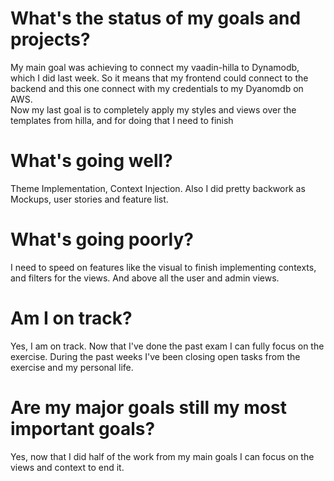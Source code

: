 # What's the status of my goals and projects?
My main goal was achieving to connect my vaadin-hilla to Dynamodb, which I did last week. So it means that my frontend could connect to the backend and this one connect with my credentials to my Dyanomdb on AWS.
<br>
Now my last goal is to completely apply my styles and views over the templates from hilla, and for doing that I need to finish 

# What's going well?
Theme Implementation, Context Injection. Also I did pretty backwork as Mockups, user stories and feature list.

# What's going poorly?
I need to speed on features like the visual to finish implementing contexts, and filters for the views. And above all the user and admin views.

# Am I on track?
Yes, I am on track. Now that I've done the past exam I can fully focus on the exercise. During the past weeks I've been closing open tasks from the exercise and my personal life.

# Are my major goals still my most important goals?

Yes, now that I did half of the work from my main goals I can focus on the views and context to end it.